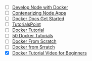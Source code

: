 - [ ] [Develop Node with Docker](https://hackernoon.com/a-better-way-to-develop-node-js-with-docker-cd29d3a0093)
- [ ] [Contenarizing Node Apps](https://www.digitalocean.com/community/tutorials/containerizing-a-node-js-application-for-development-with-docker-compose?utm_medium=display&utm_source=paid_newsletter_cooperpress_nodeweekly&utm_campaign=DO_Dev_Awareness_Cold_Cooperpress)
- [ ] [Docker Docs Get Started](https://docs.docker.com/get-started/)
- [ ] [TutorialsPoint](https://www.tutorialspoint.com/docker/)
- [ ] [Docker Tutorial](https://www.guru99.com/docker-tutorial.html)
- [ ] [50 Docker Tutorials](https://dzone.com/articles/50-useful-docker-tutorials-for-it-professionals-fr)
- [ ] [Docker From Scratch](https://stackify.com/docker-tutorial/)
- [ ] [Docker from Srratch](https://docker-curriculum.com/)
- [x] [Docker Tutorial Video for Beginners](https://www.youtube.com/watch?v=fqMOX6JJhGo&list=WL&index=7&t=0s)
